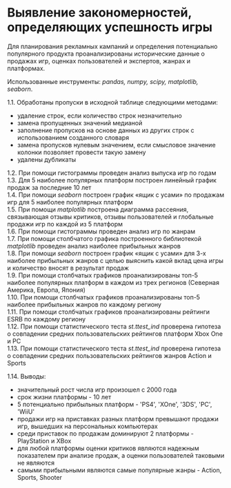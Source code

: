 # Выявление закономерностей, определяющих успешность игры
Для планирования рекламных кампаний и определения потенциально популярного продукта проанализированы исторические данные о продажах игр, оценках пользователей и экспертов, жанрах и платформах.<br>

Использованные инструменты: *pandas, numpy, scipy, matplotlib, seaborn*.<br>

1.1.	Обработаны пропуски в исходной таблице следующими методами:
- удаление строк, если количество строк незначительно
- замена пропущенных значений медианой
- заполнение пропусков на основе данных из других строк с использованием созданного словаря
- замена пропусков нулевым значением, если смысловое значение колонки позволяет провести такую замену
- удалены дубликаты<br>

1.2.	При помощи гистограммы проведен анализ выпуска игр по годам<br>
1.3.	Для 5 наиболее популярных платформ построен линейный график продаж за последние 10 лет<br>
1.4.	При помощи *seaborn* построен график «ящик с усами» по продажам игр для 5 наиболее популярных платформ<br>
1.5.	При помощи *matplotlib* построена диаграмма рассеяния, связывающая отзывы критиков, отзывы пользователей и глобальные продажи игр по каждой из 5 платформ<br>
1.6.	При помощи гистограммы проведен анализ игр по жанрам<br>
1.7.	При помощи столбчатого графика построенного библиотекой *matplotlib* проведен анализ наиболее прибыльных жанров<br>
1.8.	При помощи *seaborn* построен график «ящик с усами» для 3-х наиболее прибыльных жанров с целью выяснить какой вклад цена игры и количество вносят в результат продаж<br>
1.9.	При помощи столбчатых графиков проанализированы топ-5 наиболее популярных платформ в каждом из трех регионов (Северная Америка, Европа, Япония)<br>
1.10.	При помощи столбчатых графиков проанализированы топ-5 наиболее прибыльных жанров по каждому региону<br>
1.11.	При помощи столбчатых графиков проанализированы рейтинги ESRB по каждому региону<br>
1.12.	При помощи статистического теста *st.ttest_ind* проверена гипотеза о совпадении средних пользовательских рейтингов платформ Xbox One и PC<br>
1.13.	При помощи статистического теста *st.ttest_ind* проверена гипотеза о совпадении средних пользовательских рейтингов жанров Action и Sports<br>

1.14.	Выводы:
- значительный рост числа игр произошел с 2000 года
- срок жизни платформы - 10 лет
- 5 потенциально прибыльных платформ - 'PS4', 'XOne', '3DS', 'PC', 'WiiU'
- продажи игр на приставках разных платформ превышают продажи игр, вышедших на персональных компьютерах
- среди приставок по продажам доминируют 2 платформы - PlayStation и XBox
- для любой платформы оценки критиков являются надежным показателем при анализе продаж, а оценки пользователей таковыми не являются
- самыми прибыльными являются самые популярные жанры - Action, Sports, Shooter

